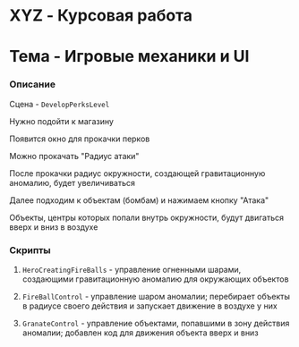 # XYZ - Курсовая работа

# Тема - Игровые механики и UI

### Описание

Сцена - `DevelopPerksLevel`

Нужно подойти к магазину

Появится окно для прокачки перков

Можно прокачать "Радиус атаки"

После прокачки радиус окружности, создающей гравитационную аномалию, будет увеличиваться

Далее подходим к объектам (бомбам) и нажимаем кнопку "Атака"

Объекты, центры которых попали внутрь окружности, будут двигаться вверх и вниз в воздухе

### Скрипты

1) `HeroCreatingFireBalls` - управление огненными шарами, создающими гравитационную аномалию для окружающих объектов

2) `FireBallControl` - управление шаром аномалии; перебирает объекты в радиусе своего действия и запускает движение в воздухе у них

3) `GranateControl` - управление объектами, попавшими в зону действия аномалии; добавлен код для движения объекта вверх и вниз

